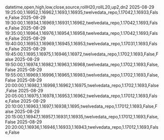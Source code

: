 datetime,open,high,low,close,source,rollH20,rollL20,up2,dn2
2025-08-29 19:25:00,1.16952,1.16962,1.1693,1.16935,twelvedata_repo,1.17042,1.16933,False,False
2025-08-29 19:30:00,1.16934,1.16969,1.16931,1.16962,twelvedata_repo,1.17042,1.1693,False,False
2025-08-29 19:35:00,1.16964,1.16976,1.16954,1.16958,twelvedata_repo,1.17042,1.1693,False,False
2025-08-29 19:40:00,1.16953,1.16969,1.16945,1.16953,twelvedata_repo,1.17031,1.1693,False,False
2025-08-29 19:45:00,1.1695,1.16975,1.16946,1.16972,twelvedata_repo,1.1702,1.1693,False,False
2025-08-29 19:50:00,1.16974,1.16982,1.16963,1.16968,twelvedata_repo,1.1702,1.1693,False,False
2025-08-29 19:55:00,1.16969,1.16996,1.16965,1.16983,twelvedata_repo,1.1702,1.1693,False,False
2025-08-29 20:00:00,1.16982,1.16998,1.16962,1.16975,twelvedata_repo,1.1702,1.1693,False,False
2025-08-29 20:05:00,1.16975,1.16978,1.16953,1.16962,twelvedata_repo,1.17012,1.1693,False,False
2025-08-29 20:10:00,1.16963,1.1697,1.16938,1.1695,twelvedata_repo,1.17012,1.1693,False,False
2025-08-29 20:15:00,1.16947,1.16957,1.16931,1.16935,twelvedata_repo,1.17012,1.1693,False,False
2025-08-29 20:20:00,1.16936,1.16946,1.16933,1.16943,twelvedata_repo,1.17012,1.1693,False,False
